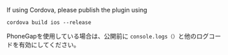 
If using Cordova, please publish the plugin using

    cordova build ios --release

PhoneGapを使用している場合は、公開前に `console.logs（）`と他のログコードを有効にしてください。
